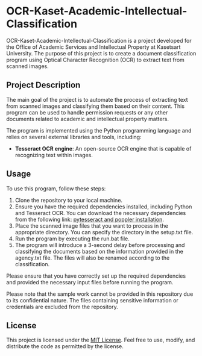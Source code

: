 # OCR-Kaset-Academic-Intellectual-Classification

OCR-Kaset-Academic-Intellectual-Classification is a project developed for the Office of Academic Services and Intellectual Property at Kasetsart University. The purpose of this project is to create a document classification program using Optical Character Recognition (OCR) to extract text from scanned images.

## Project Description

The main goal of the project is to automate the process of extracting text from scanned images and classifying them based on their content. This program can be used to handle permission requests or any other documents related to academic and intellectual property matters.

The program is implemented using the Python programming language and relies on several external libraries and tools, including:

- **Tesseract OCR engine**: An open-source OCR engine that is capable of recognizing text within images.

## Usage

To use this program, follow these steps:

1. Clone the repository to your local machine.
2. Ensure you have the required dependencies installed, including Python and Tesseract OCR. You can download the necessary dependencies from the following link: [pytesseract and poppler installation](https://drive.google.com/file/d/1CeqV1tqzxLldxl8GSy41X3QpYCNA3JvR/view?usp=drive_link).
3. Place the scanned image files that you want to process in the appropriate directory. You can specify the directory in the setup.txt file.
4. Run the program by executing the run.bat file.
5. The program will introduce a 3-second delay before processing and classifying the documents based on the information provided in the agency.txt file. The files will also be renamed according to the classification.

Please ensure that you have correctly set up the required dependencies and provided the necessary input files before running the program.

Please note that the sample work cannot be provided in this repository due to its confidential nature. The files containing sensitive information or credentials are excluded from the repository.

## License

This project is licensed under the [MIT License](LICENSE). Feel free to use, modify, and distribute the code as permitted by the license.
